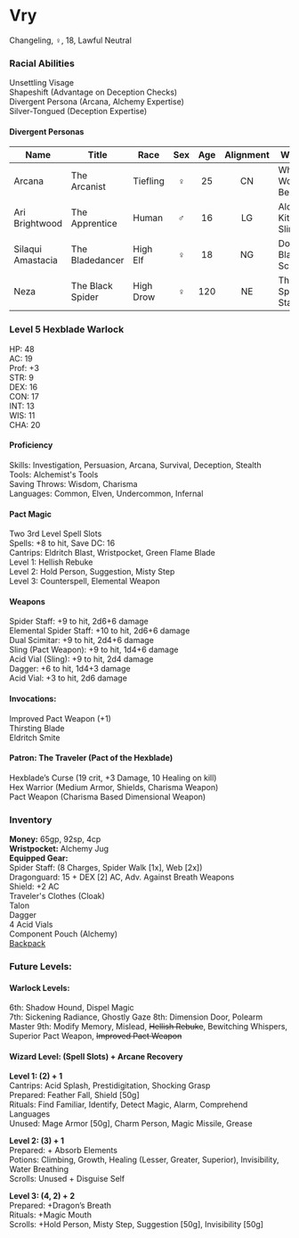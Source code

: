 # Vry 
Changeling, ♀, 18, Lawful Neutral

### Racial Abilities
Unsettling Visage \
Shapeshift (Advantage on Deception Checks) \
Divergent Persona (Arcana, Alchemy Expertise) \
Silver-Tongued (Deception Expertise)

#### Divergent Personas
| Name              | Title             |   Race    | Sex | Age | Alignment |         Weapon         | Familiar  |
| ----------------- | ----------------- | --------- |:---:|:---:|:---------:| ---------------------- | --------- |
| Arcana            | The Arcanist      | Tiefling  |  ♀  | 25  |    CN     | Whatever Work Best     | Chameleon |
| Ari Brightwood    | The Apprentice    | Human     |  ♂  | 16  |    LG     | Alchemy Kit & Sling    | Octopus   |
| Silaqui Amastacia | The Bladedancer   | High Elf  |  ♀  | 18  |    NG     | Double-Bladed Scimitar | Owl       |
| Neza              | The Black Spider  | High Drow |  ♀  | 120 |    NE     | The Spider Staff       | Spider    |

### Level 5 Hexblade Warlock
HP: 48 \
AC: 19 \
Prof: +3 \
STR: 9 \
DEX: 16 \
CON: 17 \
INT: 13 \
WIS: 11 \
CHA: 20

#### Proficiency
Skills: Investigation, Persuasion, Arcana, Survival, Deception, Stealth \
Tools: Alchemist's Tools \
Saving Throws: Wisdom, Charisma \
Languages: Common, Elven, Undercommon, Infernal 

#### Pact Magic
Two 3rd Level Spell Slots \
Spells: +8 to hit, Save DC: 16 \
Cantrips: Eldritch Blast, Wristpocket, Green Flame Blade \
Level 1: Hellish Rebuke \
Level 2: Hold Person, Suggestion, Misty Step \
Level 3: Counterspell, Elemental Weapon 

#### Weapons 
Spider Staff: +9 to hit, 2d6+6 damage \
Elemental Spider Staff: +10 to hit, 2d6+6 damage \
Dual Scimitar: +9 to hit, 2d4+6 damage \
Sling (Pact Weapon): +9 to hit, 1d4+6 damage \
Acid Vial (Sling): +9 to hit, 2d4 damage \
Dagger: +6 to hit, 1d4+3 damage \
Acid Vial: +3 to hit, 2d6 damage 

#### Invocations:
Improved Pact Weapon (+1) \
Thirsting Blade \
Eldritch Smite

#### Patron: The Traveler (Pact of the Hexblade) 
Hexblade’s Curse (19 crit, +3 Damage, 10 Healing on kill) \
Hex Warrior (Medium Armor, Shields, Charisma Weapon) \
Pact Weapon (Charisma Based Dimensional Weapon) 

### Inventory
**Money:** 65gp, 92sp, 4cp \
**Wristpocket:** Alchemy Jug \
**Equipped Gear:** \
Spider Staff: (8 Charges, Spider Walk [1x], Web [2x]) \
Dragonguard: 15 + DEX [2] AC, Adv. Against Breath Weapons \
Shield: +2 AC \
Traveler's Clothes (Cloak) \
Talon \
Dagger \
4 Acid Vials \
Component Pouch (Alchemy) \
[Backpack](https://github.com/DestinyVolt/D-D/blob/master/Inventory.md)

### Future Levels: 
#### Warlock Levels:
6th: Shadow Hound, Dispel Magic \
7th: Sickening Radiance, Ghostly Gaze
8th: Dimension Door, Polearm Master
9th: Modify Memory, Mislead, ~~Hellish Rebuke~~, Bewitching Whispers, Superior Pact Weapon, ~~Improved Pact Weapon~~

#### Wizard Level: (Spell Slots) + Arcane Recovery
**Level 1: (2) + 1** \
Cantrips: Acid Splash, Prestidigitation, Shocking Grasp \
Prepared: Feather Fall, Shield [50g] \
Rituals: Find Familiar, Identify, Detect Magic, Alarm, Comprehend Languages \
Unused: Mage Armor [50g], Charm Person, Magic Missile, Grease

**Level 2: (3) + 1** \
Prepared: + Absorb Elements \
Potions: Climbing, Growth, Healing (Lesser, Greater, Superior), Invisibility, Water Breathing \
Scrolls: Unused + Disguise Self

**Level 3: (4, 2) + 2** \
Prepared: +Dragon’s Breath \
Rituals: +Magic Mouth \
Scrolls: +Hold Person, Misty Step, Suggestion [50g], Invisibility [50g]
